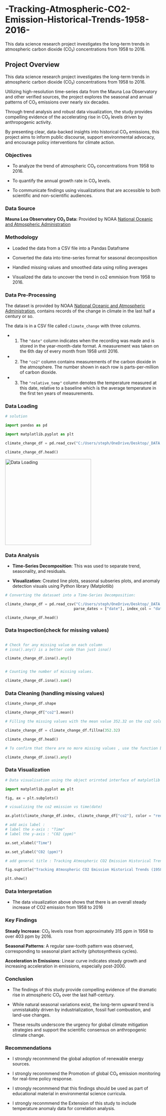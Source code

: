 # -Tracking-Atmospheric-CO2-Emission-Historical-Trends-1958-2016-
This data science research project investigates the long-term trends in atmospheric carbon dioxide (CO₂) concentrations from 1958 to 2016.


## Project Overview
This data science research project investigates the long-term trends in atmospheric carbon dioxide (CO₂) concentrations from 1958 to 2016.

Utilizing high-resolution time-series data from the Mauna Loa Observatory and other verified sources, the project explores the seasonal and annual patterns of CO₂ emissions over nearly six decades.

Through trend analysis and robust data visualization, the study provides compelling evidence of the accelerating rise in CO₂ levels driven by anthropogenic activity.

By presenting clear, data-backed insights into historical CO₂ emissions, this project aims to inform public discourse, support environmental advocacy, and encourage policy interventions for climate action.

### Objectives

- To analyze the trend of atmospheric CO₂ concentrations from 1958 to 2016.

- To quantify the annual growth rate in CO₂ levels.

- To communicate findings using visualizations that are accessible to both scientific and non-scientific audiences.

### Data Source

**Mauna Loa Observatory CO₂ Data:** Provided by NOAA [National Oceanic and Atmospheric Administration](https://gml.noaa.gov/ccgg/trends/)

### Methodology

- Loaded the data from a CSV file into a Pandas Dataframe

- Converted the data into time-series format for seasonal decomposition

- Handled missing values and smoothed data using rolling averages

- Visualized the data to uncover the trend in co2 emmision from 1958 to 2016.

### Data Pre-Processing

The dataset is provided by NOAA [National Oceanic and Atmospheric Administration](https://gml.noaa.gov/ccgg/trends/),  contains records of the change in climate in the last half a century or so. 

The data is in a CSV file called `climate_change` with three columns. 

- 1. The `"date"` column indicates when the recording was made and is stored in the year-month-date format.
     A measurement was taken on the 6th day of every month from 1958 until 2016. 


- 2. The  `"co2"` column contains measurements of the carbon dioxide in the atmosphere.
     The number shown in each row is parts-per-million of carbon dioxide. 


- 3. The  `"relative_temp"` column denotes the temperature measured at this date, relative to a baseline which is the average        temperature in the first ten years of measurements. 

### Data Loading

```python
# solution 

import pandas as pd

import matplotlib.pyplot as plt

climate_change_df = pd.read_csv("C:/Users/steph/OneDrive/Desktop/_DATA SCIENCE BOOTCAMP TRAINING/DATA SET/climate_change.csv")

climate_change_df.head()
```
<img width="278" alt="Data Loading" src="https://github.com/user-attachments/assets/f6dff71e-58fb-4382-bdb9-f923ad27d027" />


###  Data Analysis

- **Time-Series Decomposition**: This was used to separate trend, seasonality, and residuals.

- **Visualization:** Created line plots,  seasonal subseries plots, and anomaly detection visuals using Python library (Matplotlib)

``` python
# Converting the datasaet into a Time-Series Decomposition:

climate_change_df = pd.read_csv("C:/Users/steph/OneDrive/Desktop/_DATA SCIENCE BOOTCAMP TRAINING/DATA SET/climate_change.csv",
                               parse_dates = ["date"], index_col = "date")

climate_change_df.head()

```

###  Data Inspection(check for missing values)

``` python

# Check for any missing value on each column
# isna().any() is a better code than just isna()

climate_change_df.isna().any()

```

``` python

# Counting the number of missing values.

climate_change_df.isna().sum()

```

### Data Cleaning (handling missing values) 

``` python
climate_change_df.shape
```

``` python
climate_change_df["co2"].mean()
```
``` python
# Filling the missing values with the mean value 352.32 on the co2 column.

climate_change_df = climate_change_df.fillna(352.32)

climate_change_df.head()

```
``` python
# To confirm that there are no more missing values , use the function below.

climate_change_df.isna().any()
```

### Data Visualization

```python
# Data visualisation using the object orirnted interface of matplotlib 

import matplotlib.pyplot as plt

fig, ax = plt.subplots()

# visualizing the co2 emission vs time(date)

ax.plot(climate_change_df.index, climate_change_df["co2"], color = "red")

# add axis label : 
# label the x-axis : "Time"
# label the y-axis : "C02 (ppm)"

ax.set_xlabel("Time")

ax.set_ylabel("C02 (ppm)")

# add general title : Tracking Atmospheric CO2 Emission Historical Trends (1958–2016)

fig.suptitle("Tracking Atmospheric CO2 Emission Historical Trends (1958–2016)")

plt.show()

```

###  Data Interpretation

* The data visualization above shows that there is an overall steady increase of CO2 emission from 1958 to 2016

### Key Findings

**Steady Increase**: CO₂ levels rose from approximately 315 ppm in 1958 to over 403 ppm by 2016.

**Seasonal Patterns**: A regular saw-tooth pattern was observed, corresponding to seasonal plant activity (photosynthesis cycles).

**Acceleration in Emissions**: Linear curve indicates steady growth and increasing acceleration in emissions, especially post-2000.

### Conclusion

- The findings of this study provide compelling evidence of the dramatic rise in atmospheric CO₂ over the last half-century.

- While natural seasonal variations exist, the long-term upward trend is unmistakably driven by industrialization, fossil fuel combustion, and land-use changes. 

- These results underscore the urgency for global climate mitigation strategies and support the scientific consensus on anthropogenic climate change.

### Recommendations

- I strongly reconmmend  the global adoption of renewable energy sources.

- I strongly reconmmend the Promotion of  global CO₂ emission monitoring for real-time policy response.

- I strongly reconmmend that this  findings should be used as part of educational material in environmental science curricula.

- I strongly reconmmend the Extension of this  study to include temperature anomaly data for correlation analysis.

